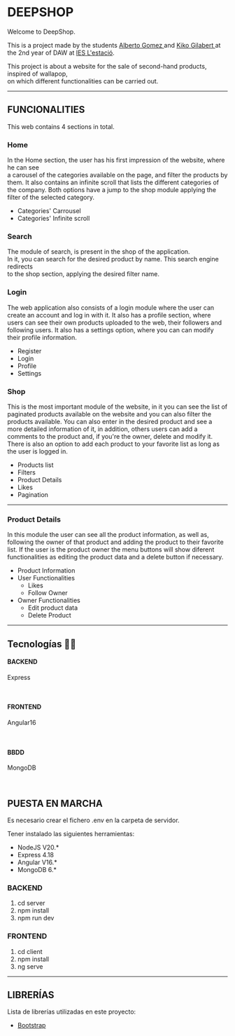 <h1>DEEPSHOP</h1>

<p style="text-align: justify">Welcome to DeepShop.<br>
  
This is a project made by the students <a href="https://github.com/albertogomezz">Alberto Gomez </a> and  <a href="https://github.com/kikogilabert">Kiko Gilabert </a>  at the 2nd year of DAW  at <a href="https://portal.edu.gva.es/iestacio/">IES L'estació</a>.<br>
  
This project is about a website for the sale of second-hand products, inspired of wallapop,<br> on which different functionalities can be carried out.</p>
<hr>
  
<h2>FUNCIONALITIES</h2>
 
<p>This web contains 4 sections in total.<p>
  
<h3>Home</h3>
<p>In the Home section, the user has his first impression of the website, where he can see 
<br>a carousel of the categories available on the page, and filter the products by them.
It also contains an infinite scroll that lists the different categories of the company.
Both options have a jump to the shop module applying the filter of the selected category.</p>
<ul>
  <li>Categories' Carrousel</li>
  <li>Categories' Infinite scroll</li>
</ul>

<h3>Search</h3>
<p>The module of search, is present in the shop of the application. <br>
  In it, you can search for the desired product by name. This search engine redirects <br>
  to the shop section, applying the desired filter name.</p>

<h3>Login</h3>
<p>The web application also consists of a login module where the user can create an account and log in with it. 
  It also has a profile section, where users can see their own products uploaded to the web, their followers and following users. 
  It also has a settings option, where you can can modify their profile information.</p>
<ul>
  <li>Register</li>
  <li>Login</li>
  <li>Profile</li>
  <li>Settings</li>
</ul>
 
<h3>Shop</h3>
<p>This is the most important module of the website, in it you can see the list of paginated products 
  available on the website and you can also filter the products available. You can also enter in the
  desired product and see a more detailed information of it, in addition, others users can add a comments to the product
  and, if you're the owner, delete and modify it. There is also an option to add each product to your favorite list as long as the user is logged in.</p>
<ul>
  <li>Products list</li>
  <li>Filters</li>
  <li>Product Details</li>
  <li>Likes</li>
  <li>Pagination</li>
</ul>

<hr>

<h3>Product Details</h3>
<p>In this module the user can see all the product information, as well as, following the owner of that product 
  and adding the product to their favorite list. If the user is the product owner the menu buttons will show diferent functionalities
  as editing the product data and a delete button if necessary.</p>
<ul>
  <li>Product Information</li>
  <li>User Functionalities
    <ul>
      <li>Likes</li>
      <li>Follow Owner</li>
    </ul>
  </li>
  <li>Owner Functionalities
    <ul>
      <li>Edit product data</li>
      <li>Delete Product</li>
    </ul>
  </li>

</ul>

<hr>

<h2>Tecnologías 👨‍💻</h2>
 <h4>BACKEND</h4>
 <p>Express</p>
 <br>
 <h4>FRONTEND</h4>
 <p>Angular16</p>
 <br>
 <h4>BBDD</h4>
 <p>MongoDB</p>
 <br>


<h2>PUESTA EN MARCHA</h2>

<p>Es necesario crear el fichero .env en la carpeta de servidor.</p>
<p>Tener instalado las siguientes herramientas:<br>

- NodeJS V20.*<br>
- Express 4.18 <br>
- Angular V16.*<br>
- MongoDB 6.*</p>

<h3>BACKEND</h3>
<ol>
  <li>cd server</li>
  <li>npm install</li>
  <li>npm run dev</li>
</ol>

<h3>FRONTEND</h3>
<ol>
  <li>cd client</li>
  <li>npm install</li>
  <li>ng serve</li>
</ol>


<hr>

<h2>LIBRERÍAS</h2>

<p>Lista de librerías utilizadas en este proyecto:</p>

<ul>
  <li><a href="https://getbootstrap.com/">Bootstrap</a></li>
</ul>
 
